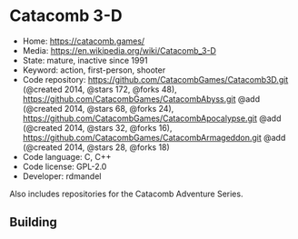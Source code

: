# Catacomb 3-D

- Home: https://catacomb.games/
- Media: https://en.wikipedia.org/wiki/Catacomb_3-D
- State: mature, inactive since 1991
- Keyword: action, first-person, shooter
- Code repository: https://github.com/CatacombGames/Catacomb3D.git (@created 2014, @stars 172, @forks 48), https://github.com/CatacombGames/CatacombAbyss.git @add (@created 2014, @stars 68, @forks 24), https://github.com/CatacombGames/CatacombApocalypse.git @add (@created 2014, @stars 32, @forks 16), https://github.com/CatacombGames/CatacombArmageddon.git @add (@created 2014, @stars 28, @forks 18)
- Code language: C, C++
- Code license: GPL-2.0
- Developer: rdmandel

Also includes repositories for the Catacomb Adventure Series.

## Building

